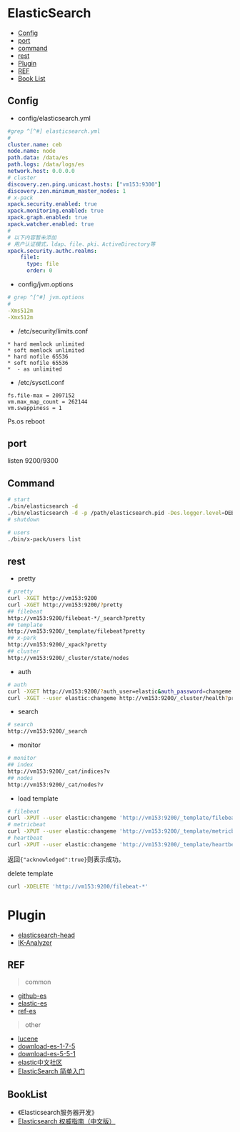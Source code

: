# ElasticSearch

- [Config](#config)
- [port](#port)
- [command](#command)
- [rest](#rest)
- [Plugin](#plugin)
- [REF](#ref)
- [Book List](#booklist)

## Config

- config/elasticsearch.yml

```yaml
#grep ^[^#] elasticsearch.yml
#
cluster.name: ceb
node.name: node
path.data: /data/es
path.logs: /data/logs/es
network.host: 0.0.0.0
# cluster
discovery.zen.ping.unicast.hosts: ["vm153:9300"]
discovery.zen.minimum_master_nodes: 1
# x-pack
xpack.security.enabled: true
xpack.monitoring.enabled: true
xpack.graph.enabled: true
xpack.watcher.enabled: true
#
# 以下内容暂未添加
# 用户认证模式，ldap、file、pki、ActiveDirectory等
xpack.security.authc.realms:
    file1:
      type: file
      order: 0
```

- config/jvm.options

```yaml
# grep ^[^#] jvm.options 
#
-Xms512m
-Xmx512m
```

- /etc/security/limits.conf

```
* hard memlock unlimited
* soft memlock unlimited
* hard nofile 65536
* soft nofile 65536
*  - as unlimited
```

- /etc/sysctl.conf

```
fs.file-max = 2097152
vm.max_map_count = 262144
vm.swappiness = 1
```

Ps.os reboot

## port

listen 9200/9300

## Command

```bash
# start
./bin/elasticsearch -d
./bin/elasticsearch -d -p /path/elasticsearch.pid -Des.logger.level=DEBUG
# shutdown

# users
./bin/x-pack/users list
```

## rest

- pretty
```bash
# pretty
curl -XGET http://vm153:9200
curl -XGET http://vm153:9200/?pretty
## filebeat
http://vm153:9200/filebeat-*/_search?pretty
## template
http://vm153:9200/_template/filebeat?pretty
## x-park
http://vm153:9200/_xpack?pretty
## cluster
http://vm153:9200/_cluster/state/nodes
```

- auth
```bash
# auth
curl -XGET http://vm153:9200/?auth_user=elastic&auth_password=changeme
curl -XGET --user elastic:changeme http://vm153:9200/_cluster/health?pretty
```

- search
```bash
# search
http://vm153:9200/_search
```

- monitor
```bash
# monitor
## index
http://vm153:9200/_cat/indices?v
## nodes
http://vm153:9200/_cat/nodes?v
```

- load template
```bash
# filebeat
curl -XPUT --user elastic:changeme 'http://vm153:9200/_template/filebeat?pretty' -d@/data/elk/filebeat-5.5.1-linux-x86_64/filebeat.template.json
# metricbeat
curl -XPUT --user elastic:changeme 'http://vm153:9200/_template/metricbeat?pretty' -d @metricbeat.template.json
# heartbeat
curl -XPUT --user elastic:changeme 'http://vm153:9200/_template/heartbeat?pretty' -d @heartbeat.template.json
```
返回`{"acknowledged":true}`则表示成功。

delete template
```bash
curl -XDELETE 'http://vm153:9200/filebeat-*'
```

# Plugin

- [elasticsearch-head](https://github.com/mobz/elasticsearch-head)
- [IK-Analyzer](http://code.csdn.net/openkb/p-IK%20Analyzer)

## REF

> common

- [github-es](https://github.com/elastic/elasticsearch)
- [elastic-es](https://www.elastic.co/products/elasticsearch)
- [ref-es](https://www.elastic.co/guide/en/elasticsearch/reference/current/index.html)

> other

- [lucene](http://lucene.apache.org/)
- [download-es-1-7-5](https://www.elastic.co/downloads/past-releases/elasticsearch-1-7-5)
- [download-es-5-5-1](https://www.elastic.co/downloads/past-releases/elasticsearch-5-5-1)
- [elastic中文社区](https://elasticsearch.cn/)
- [ElasticSearch 简单入门](http://www.oschina.net/translate/elasticsearch-getting-started?cmp)


## BookList

- 《Elasticsearch服务器开发》
- [Elasticsearch 权威指南（中文版）](https://es.xiaoleilu.com/)